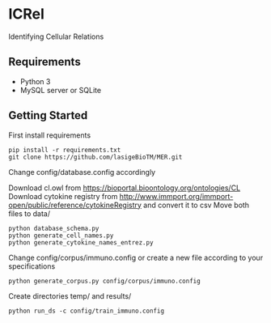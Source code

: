 # ICRel
Identifying Cellular Relations

## Requirements
* Python 3
* MySQL server or SQLite


## Getting Started

First install requirements
```
pip install -r requirements.txt
git clone https://github.com/lasigeBioTM/MER.git
```
Change config/database.config accordingly

Download cl.owl from https://bioportal.bioontology.org/ontologies/CL
Download cytokine registry from http://www.immport.org/immport-open/public/reference/cytokineRegistry and convert it to csv
Move both files to data/

```
python database_schema.py
python generate_cell_names.py
python generate_cytokine_names_entrez.py
```

Change config/corpus/immuno.config or create a new file according to your specifications

```
python generate_corpus.py config/corpus/immuno.config
```

Create directories temp/ and results/

```
python run_ds -c config/train_immuno.config
```

